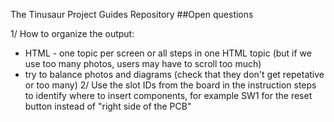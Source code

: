 The Tinusaur Project Guides Repository
##Open questions

1/ How to organize the output:
- HTML - one topic per screen or all steps in one HTML topic (but if we use too many photos, users may have to scroll too much)
- try to balance photos and diagrams (check that they don't get repetative or too many)
2/ Use the slot IDs from the board in the instruction steps to identify where to insert components, for example SW1 for the reset button instead of "right side of the PCB"
